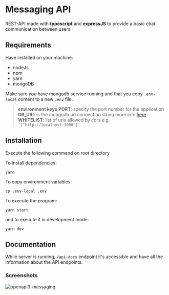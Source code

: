 # Messaging API

REST-API made with **typescript** and **expressJS** to provide a basic chat communication between users

## Requirements

Have installed on your machine:

* nodeJs
* npm
* yarn
* mongoDB

Make sure you have mongodb service running and that you copy `.env-local` content to a new `.env` file.

> **environment keys**
> **PORT**: specify the port number for the application
> **DB_URI**: is the mongodb uri connection string more info [here](https://docs.mongodb.com/manual/reference/connection-string/)
> **WHITELIST**: list of urls allowed by cors e.g. `'["http://localhost:3000"]'`

## Installation

Execute the following command on root directory

To install dependencies:
```
yarn
```

To copy environment variables:
```
cp .env-local .env
```

To execute the program:
```
yarn start
```
and to execute it in development mode:
```
yarn dev
```

## Documentation

While server is running, `/api-docs` endpoint it's accessible and have all the information about the API endpoints.

### Screenshots

![openapi3-messaging](https://i.imgur.com/itrZlqU.png)
